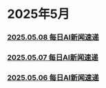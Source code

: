 # 2025年5月
### [2025.05.08 每日AI新闻速递](./20250508.md)
### [2025.05.07 每日AI新闻速递](./20250507.md)
### [2025.05.06 每日AI新闻速递](./20250506.md)
